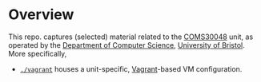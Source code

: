 # Overview

<!--- -------------------------------------------------------------------- --->

This repo. captures (selected) material related to the
[COMS30048](https://www.bris.ac.uk/unit-programme-catalogue/UnitDetails.jsa?unitCode=COMS30048)
unit, as operated by the
[Department of Computer Science](https://www.cs.bris.ac.uk),
[University of Bristol](https://www.bristol.ac.uk).
More specifically, 

- [`./vagrant`](./vagrant)
  houses
  a unit-specific,
  [Vagrant](https://www.vagrantup.com)-based 
  VM configuration.

<!--- -------------------------------------------------------------------- --->
